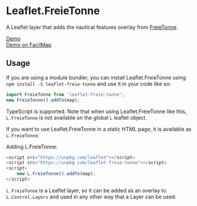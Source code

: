 Leaflet.FreieTonne
==================

A Leaflet layer that adds the nautical features overlay from [FreieTonne](https://www.freietonne.de/).

[Demo](https://unpkg.com/leaflet-freie-tonne/example.html)\
[Demo on FacilMap](https://facilmap.org/#10/53.7259/9.5072/MSfR-FrTo)


Usage
-----

If you are using a module bundler, you can install Leaflet.FreieTonne using `npm install -S leaflet-freie-tonne` and use it in your code like so:

```JavaScript
import FreieTonne from 'leaflet-freie-tonne';
new FreieTonne().addTo(map);
```

TypeScript is supported. Note that when using Leaflet.FreieTonne like this, `L.FreieTonne` is not available on the global `L` leaflet object.

If you want to use Leaflet.FreieTonne in a static HTML page, it is available as `L.FreieTonne`:

Adding L.FreieTonne:

```javascript
<script src="https://unpkg.com/leaflet"></script>
<script src="https://unpkg.com/leaflet-freie-tonne"></script>
<script>
    new L.FreieTonne().addTo(map);
</script>
```

`L.FreieTonne` is a Leaflet layer, so it can be added as an overlay to `L.Control.Layers` and used in any other way that a Layer can be used.